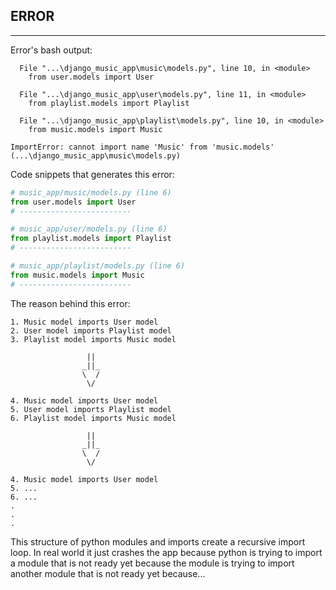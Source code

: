 ## ERROR
---

Error's bash output:
```
  File "...\django_music_app\music\models.py", line 10, in <module>
    from user.models import User

  File "...\django_music_app\user\models.py", line 11, in <module>
    from playlist.models import Playlist

  File "...\django_music_app\playlist\models.py", line 10, in <module>
    from music.models import Music

ImportError: cannot import name 'Music' from 'music.models' (...\django_music_app\music\models.py)
```


Code snippets that generates this error:
```python
# music_app/music/models.py (line 6)
from user.models import User
# -------------------------

# music_app/user/models.py (line 6)
from playlist.models import Playlist
# -------------------------

# music_app/playlist/models.py (line 6)
from music.models import Music
# -------------------------
```


The reason behind this error:

```
1. Music model imports User model
2. User model imports Playlist model
3. Playlist model imports Music model
              
                 ||
                _||_
                \  /
                 \/

4. Music model imports User model
5. User model imports Playlist model
6. Playlist model imports Music model

                 ||
                _||_
                \  /
                 \/

4. Music model imports User model
5. ...
6. ...
.
.
.
```


This structure of python modules and imports create a recursive import loop. In real world it just crashes the app because python is trying to import a module that is not ready yet because the module is trying to import another module that is not ready yet because...
